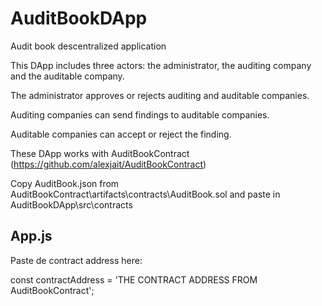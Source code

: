 # AuditBookDApp
Audit book descentralized application

This DApp includes three actors: the administrator, the auditing company and the auditable company.

The administrator approves or rejects auditing and auditable companies.

Auditing companies can send findings to auditable companies.

Auditable companies can accept or reject the finding.


These DApp works with AuditBookContract (https://github.com/alexjait/AuditBookContract)

Copy AuditBook.json from AuditBookContract\artifacts\contracts\AuditBook.sol and paste in AuditBookDApp\src\contracts

## App.js

Paste de contract address here: 

const contractAddress = 'THE CONTRACT ADDRESS FROM AuditBookContract'; 
